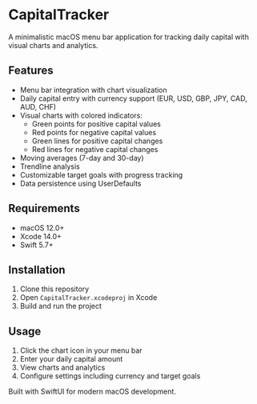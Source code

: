 # CapitalTracker

A minimalistic macOS menu bar application for tracking daily capital with visual charts and analytics.

## Features

- Menu bar integration with chart visualization
- Daily capital entry with currency support (EUR, USD, GBP, JPY, CAD, AUD, CHF)
- Visual charts with colored indicators:
  - Green points for positive capital values
  - Red points for negative capital values
  - Green lines for positive capital changes
  - Red lines for negative capital changes
- Moving averages (7-day and 30-day)
- Trendline analysis
- Customizable target goals with progress tracking
- Data persistence using UserDefaults

## Requirements

- macOS 12.0+
- Xcode 14.0+
- Swift 5.7+

## Installation

1. Clone this repository
2. Open `CapitalTracker.xcodeproj` in Xcode
3. Build and run the project

## Usage

1. Click the chart icon in your menu bar
2. Enter your daily capital amount
3. View charts and analytics
4. Configure settings including currency and target goals

Built with SwiftUI for modern macOS development.
